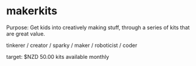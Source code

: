 # makerkits

Purpose: Get kids into creatively making stuff, through a series of kits that are great value.

tinkerer / creator / sparky / maker / roboticist / coder

target: $NZD 50.00 kits available monthly
